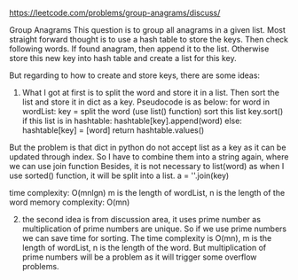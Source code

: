 https://leetcode.com/problems/group-anagrams/discuss/

Group Anagrams
This question is to group all anagrams in a given list.
Most straight forward thought is to use a hash table to store the keys. Then check following words. If found anagram, then append it to the list. Otherwise store this new key into hash table and create a list for this key.

But regarding to how to create and store keys, there are some ideas:
1. What I got at first is to split the word and store it in a list. Then sort the list and store it in dict as a key. Pseudocode is as below:
for word in wordList:
    key = split the word (use list() function)
    sort this list key.sort()
    if this list is in hashtable:
        hashtable[key].append(word)
    else:
        hashtable[key] = [word] 
return hashtable.values()

But the problem is that dict in python do not accept list as a key as it can be updated through index. So I have to combine them into a string again, where we can use join function
Besides, it is not necessary to list(word) as when I use sorted() function, it will be split into a list.
a = ''.join(key)

time complexity: O(mnlgn) m is the length of wordList, n is the length of the word
memory complexity: O(mn)


2. the second idea is from discussion area, it uses prime number as multiplication of prime numbers are unique. So if we use prime numbers we can save time for sorting. The time complexity is O(mn), m is the length of wordList, n is the length of the word. But multiplication of prime numbers will be a problem as it will trigger some overflow problems.  




